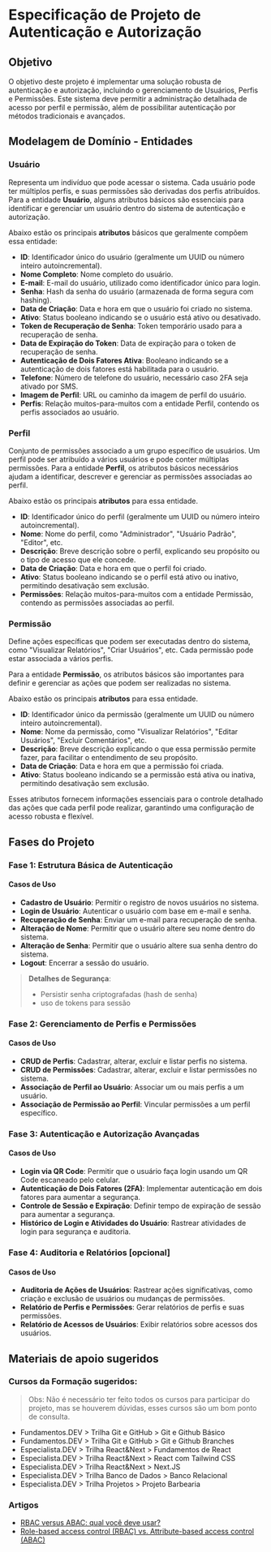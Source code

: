 # Especificação de Projeto de Autenticação e Autorização

## Objetivo

O objetivo deste projeto é implementar uma solução robusta de autenticação e autorização, incluindo o gerenciamento de Usuários, Perfis e Permissões. Este sistema deve permitir a administração detalhada de acesso por perfil e permissão, além de possibilitar autenticação por métodos tradicionais e avançados.

## Modelagem de Domínio - Entidades

### Usuário

Representa um indivíduo que pode acessar o sistema. Cada usuário pode ter múltiplos perfis, e suas permissões são derivadas dos perfis atribuídos. Para a entidade **Usuário**, alguns atributos básicos são essenciais para identificar e gerenciar um usuário dentro do sistema de autenticação e autorização.

Abaixo estão os principais **atributos** básicos que geralmente compõem essa entidade:

- **ID**: Identificador único do usuário (geralmente um UUID ou número inteiro autoincremental).
- **Nome Completo**: Nome completo do usuário.
- **E-mail**: E-mail do usuário, utilizado como identificador único para login.
- **Senha**: Hash da senha do usuário (armazenada de forma segura com hashing).
- **Data de Criação**: Data e hora em que o usuário foi criado no sistema.
- **Ativo**: Status booleano indicando se o usuário está ativo ou desativado.
- **Token de Recuperação de Senha**: Token temporário usado para a recuperação de senha.
- **Data de Expiração do Token**: Data de expiração para o token de recuperação de senha.
- **Autenticação de Dois Fatores Ativa**: Booleano indicando se a autenticação de dois fatores está habilitada para o usuário.
- **Telefone**: Número de telefone do usuário, necessário caso 2FA seja ativado por SMS.
- **Imagem de Perfil**: URL ou caminho da imagem de perfil do usuário.
- **Perfis**: Relação muitos-para-muitos com a entidade Perfil, contendo os perfis associados ao usuário.

### Perfil

Conjunto de permissões associado a um grupo específico de usuários. Um perfil pode ser atribuído a vários usuários e pode conter múltiplas permissões. Para a entidade **Perfil**, os atributos básicos necessários ajudam a identificar, descrever e gerenciar as permissões associadas ao perfil.

Abaixo estão os principais **atributos** para essa entidade.

- **ID**: Identificador único do perfil (geralmente um UUID ou número inteiro autoincremental).
- **Nome**: Nome do perfil, como "Administrador", "Usuário Padrão", "Editor", etc.
- **Descrição**: Breve descrição sobre o perfil, explicando seu propósito ou o tipo de acesso que ele concede.
- **Data de Criação**: Data e hora em que o perfil foi criado.
- **Ativo**: Status booleano indicando se o perfil está ativo ou inativo, permitindo desativação sem exclusão.
- **Permissões**: Relação muitos-para-muitos com a entidade Permissão, contendo as permissões associadas ao perfil.

### Permissão

Define ações específicas que podem ser executadas dentro do sistema, como "Visualizar Relatórios", "Criar Usuários", etc. Cada permissão pode estar associada a vários perfis.

Para a entidade **Permissão**, os atributos básicos são importantes para definir e gerenciar as ações que podem ser realizadas no sistema.

Abaixo estão os principais **atributos** para essa entidade.

- **ID**: Identificador único da permissão (geralmente um UUID ou número inteiro autoincremental).
- **Nome**: Nome da permissão, como "Visualizar Relatórios", "Editar Usuários", "Excluir Comentários", etc.
- **Descrição**: Breve descrição explicando o que essa permissão permite fazer, para facilitar o entendimento de seu propósito.
- **Data de Criação**: Data e hora em que a permissão foi criada.
- **Ativo**: Status booleano indicando se a permissão está ativa ou inativa, permitindo desativação sem exclusão.

Esses atributos fornecem informações essenciais para o controle detalhado das ações que cada perfil pode realizar, garantindo uma configuração de acesso robusta e flexível.

## Fases do Projeto

### Fase 1: Estrutura Básica de Autenticação

#### Casos de Uso

- **Cadastro de Usuário**: Permitir o registro de novos usuários no sistema.
- **Login de Usuário**: Autenticar o usuário com base em e-mail e senha.
- **Recuperação de Senha**: Enviar um e-mail para recuperação de senha.
- **Alteração de Nome**: Permitir que o usuário altere seu nome dentro do sistema.
- **Alteração de Senha**: Permitir que o usuário altere sua senha dentro do sistema.
- **Logout**: Encerrar a sessão do usuário.

> **Detalhes de Segurança**:
>
> - Persistir senha criptografadas (hash de senha)
> - uso de tokens para sessão

### Fase 2: Gerenciamento de Perfis e Permissões

#### Casos de Uso

- **CRUD de Perfis**: Cadastrar, alterar, excluir e listar perfis no sistema.
- **CRUD de Permissões**: Cadastrar, alterar, excluir e listar permissões no sistema.
- **Associação de Perfil ao Usuário**: Associar um ou mais perfis a um usuário.
- **Associação de Permissão ao Perfil**: Vincular permissões a um perfil específico.

### Fase 3: Autenticação e Autorização Avançadas

#### Casos de Uso

- **Login via QR Code**: Permitir que o usuário faça login usando um QR Code escaneado pelo celular.
- **Autenticação de Dois Fatores (2FA)**: Implementar autenticação em dois fatores para aumentar a segurança.
- **Controle de Sessão e Expiração**: Definir tempo de expiração de sessão para aumentar a segurança.
- **Histórico de Login e Atividades do Usuário**: Rastrear atividades de login para segurança e auditoria.

### Fase 4: Auditoria e Relatórios [opcional]

#### Casos de Uso

- **Auditoria de Ações de Usuários**: Rastrear ações significativas, como criação e exclusão de usuários ou mudanças de permissões.
- **Relatório de Perfis e Permissões**: Gerar relatórios de perfis e suas permissões.
- **Relatório de Acessos de Usuários**: Exibir relatórios sobre acessos dos usuários.

## Materiais de apoio sugeridos

### Cursos da Formação sugeridos:

> Obs: Não é necessário ter feito todos os cursos para participar do projeto, mas se houverem dúvidas, esses cursos são um bom ponto de consulta.

- Fundamentos.DEV > Trilha Git e GitHub > Git e Github Básico
- Fundamentos.DEV > Trilha Git e GitHub > Git e Github Branches
- Especialista.DEV > Trilha React&Next > Fundamentos de React
- Especialista.DEV > Trilha React&Next > React com Tailwind CSS
- Especialista.DEV > Trilha React&Next > Next.JS
- Especialista.DEV > Trilha Banco de Dados > Banco Relacional
- Especialista.DEV > Trilha Projetos > Projeto Barbearia

### Artigos

- [RBAC versus ABAC: qual você deve usar?](https://www.keepersecurity.com/blog/pt-br/2024/10/28/rbac-vs-abac-which-should-you-use/#:~:text=A%20diferen%C3%A7a%20mais%20%C3%B3bvia%20entre,nos%20atributos%20de%20um%20usu%C3%A1rio.)
- [Role-based access control (RBAC) vs. Attribute-based access control (ABAC)](https://www.youtube.com/watch?v=rvZ35YW4t5k)